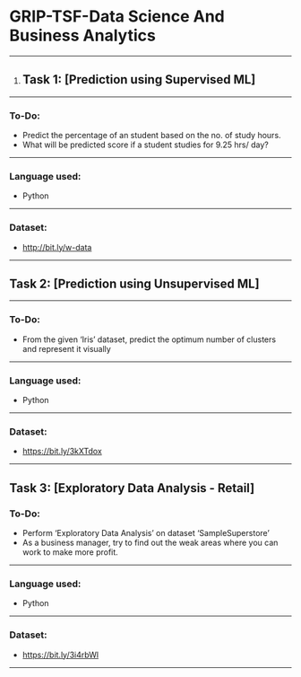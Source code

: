# GRIP-TSF-Data Science And Business Analytics
 ----
1. ## Task 1: [Prediction using Supervised ML]
 ----
### To-Do:
   - Predict the percentage of an student based on the no. of study hours.
   - What will be predicted score if a student studies for 9.25 hrs/ day?
----   
### Language used:
   - Python
----
### Dataset:
   - http://bit.ly/w-data
----
## Task 2: [Prediction using Unsupervised ML]
 ----
### To-Do:
   - From the given ‘Iris’ dataset, predict the optimum number of clusters 
     and represent it visually
----   
### Language used:
   - Python
----
### Dataset:
   - https://bit.ly/3kXTdox
----
Task 3: [Exploratory Data Analysis - Retail]
----
### To-Do:
   - Perform ‘Exploratory Data Analysis’ on dataset ‘SampleSuperstore’
   - As a business manager, try to find out the weak areas where you can 
     work to make more profit.
----   
### Language used:
   - Python
----
### Dataset:
   - https://bit.ly/3i4rbWl
----
